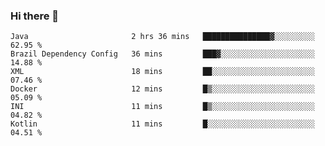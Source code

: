 ### Hi there 👋

<!--START_SECTION:waka-->

```text
Java                       2 hrs 36 mins   ███████████████▓░░░░░░░░░   62.95 %
Brazil Dependency Config   36 mins         ███▓░░░░░░░░░░░░░░░░░░░░░   14.88 %
XML                        18 mins         ██░░░░░░░░░░░░░░░░░░░░░░░   07.46 %
Docker                     12 mins         █▒░░░░░░░░░░░░░░░░░░░░░░░   05.09 %
INI                        11 mins         █▒░░░░░░░░░░░░░░░░░░░░░░░   04.82 %
Kotlin                     11 mins         █░░░░░░░░░░░░░░░░░░░░░░░░   04.51 %
```

<!--END_SECTION:waka-->

<!--
**jerry-shao/jerry-shao** is a ✨ _special_ ✨ repository because its `README.md` (this file) appears on your GitHub profile.

Here are some ideas to get you started:

- 🔭 I’m currently working on ...
- 🌱 I’m currently learning ...
- 👯 I’m looking to collaborate on ...
- 🤔 I’m looking for help with ...
- 💬 Ask me about ...
- 📫 How to reach me: ...
- 😄 Pronouns: ...
- ⚡ Fun fact: ...
-->
